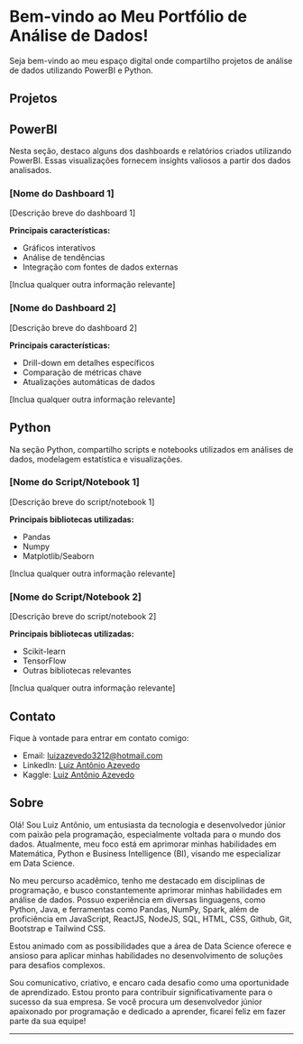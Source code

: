 # Bem-vindo ao Meu Portfólio de Análise de Dados!

Seja bem-vindo ao meu espaço digital onde compartilho projetos de análise de dados utilizando PowerBI e Python.

## Projetos

## PowerBI

Nesta seção, destaco alguns dos dashboards e relatórios criados utilizando PowerBI. Essas visualizações fornecem insights valiosos a partir dos dados analisados.

### [Nome do Dashboard 1]

[Descrição breve do dashboard 1]

**Principais características:**
- Gráficos interativos
- Análise de tendências
- Integração com fontes de dados externas

[Inclua qualquer outra informação relevante]

### [Nome do Dashboard 2]

[Descrição breve do dashboard 2]

**Principais características:**
- Drill-down em detalhes específicos
- Comparação de métricas chave
- Atualizações automáticas de dados

[Inclua qualquer outra informação relevante]

## Python

Na seção Python, compartilho scripts e notebooks utilizados em análises de dados, modelagem estatística e visualizações.

### [Nome do Script/Notebook 1]

[Descrição breve do script/notebook 1]

**Principais bibliotecas utilizadas:**
- Pandas
- Numpy
- Matplotlib/Seaborn

[Inclua qualquer outra informação relevante]

### [Nome do Script/Notebook 2]

[Descrição breve do script/notebook 2]

**Principais bibliotecas utilizadas:**
- Scikit-learn
- TensorFlow
- Outras bibliotecas relevantes

[Inclua qualquer outra informação relevante]

## Contato

Fique à vontade para entrar em contato comigo:

- Email: luizazevedo3212@hotmail.com
- LinkedIn: [Luiz Antônio Azevedo](https://www.linkedin.com/in/luiz-ant%C3%B4nio-azevedo-34b38b23a/)
- Kaggle: [Luiz Antônio Azevedo](https://www.linkedin.com/in/luiz-ant%C3%B4nio-azevedo-34b38b23a/)

## Sobre

Olá! Sou Luiz Antônio, um entusiasta da tecnologia e desenvolvedor júnior com paixão pela programação, especialmente voltada para o mundo dos dados. Atualmente, meu foco está em aprimorar minhas habilidades em Matemática, Python e Business Intelligence (BI), visando me especializar em Data Science.

No meu percurso acadêmico, tenho me destacado em disciplinas de programação, e busco constantemente aprimorar minhas habilidades em análise de dados. Possuo experiência em diversas linguagens, como Python, Java, e ferramentas como Pandas, NumPy, Spark, além de proficiência em JavaScript, ReactJS, NodeJS, SQL, HTML, CSS, Github, Git, Bootstrap e Tailwind CSS.

Estou animado com as possibilidades que a área de Data Science oferece e ansioso para aplicar minhas habilidades no desenvolvimento de soluções para desafios complexos.

Sou comunicativo, criativo, e encaro cada desafio como uma oportunidade de aprendizado. Estou pronto para contribuir significativamente para o sucesso da sua empresa. Se você procura um desenvolvedor júnior apaixonado por programação e dedicado a aprender, ficarei feliz em fazer parte da sua equipe!

---
